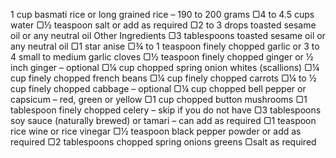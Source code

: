 1 cup basmati rice or long grained rice – 190 to 200 grams
▢4 to 4.5 cups water
▢½ teaspoon salt or add as required
▢2 to 3 drops toasted sesame oil or any neutral oil
Other Ingredients
▢3 tablespoons toasted sesame oil or any neutral oil
▢1 star anise
▢¾ to 1 teaspoon finely chopped garlic or 3 to 4 small to medium garlic cloves
▢½ teaspoon finely chopped ginger or ½ inch ginger – optional
▢¼ cup chopped spring onion whites (scallions)
▢¼ cup finely chopped french beans
▢¼ cup finely chopped carrots
▢¼ to ½ cup finely chopped cabbage – optional
▢¼ cup chopped bell pepper or capsicum – red, green or yellow
▢1 cup chopped button mushrooms
▢1 tablespoon finely chopped celery – skip if you do not have
▢3 tablespoons soy sauce (naturally brewed) or tamari – can add as required
▢1 teaspoon rice wine or rice vinegar
▢½ teaspoon black pepper powder or add as required
▢2 tablespoons chopped spring onions greens
▢salt as required